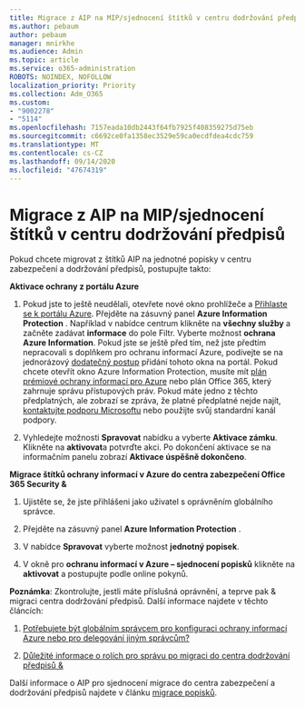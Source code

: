 ```yaml
---
title: Migrace z AIP na MIP/sjednocení štítků v centru dodržování předpisů
ms.author: pebaum
author: pebaum
manager: mnirkhe
ms.audience: Admin
ms.topic: article
ms.service: o365-administration
ROBOTS: NOINDEX, NOFOLLOW
localization_priority: Priority
ms.collection: Adm_O365
ms.custom:
- "9002278"
- "5114"
ms.openlocfilehash: 7157eada10db2443f64fb7925f408359275d75eb
ms.sourcegitcommit: c6692ce0fa1358ec3529e59ca0ecdfdea4cdc759
ms.translationtype: MT
ms.contentlocale: cs-CZ
ms.lasthandoff: 09/14/2020
ms.locfileid: "47674319"
---
```

# <a name="migration-from-aip-to-mipunified-labeling-in-the-compliance-center"></a>Migrace z AIP na MIP/sjednocení štítků v centru dodržování předpisů

Pokud chcete migrovat z štítků AIP na jednotné popisky v centru zabezpečení a dodržování předpisů, postupujte takto:

**Aktivace ochrany z portálu Azure**

1. Pokud jste to ještě neudělali, otevřete nové okno prohlížeče a [Přihlaste se k portálu Azure](https://docs.microsoft.com/azure/information-protection/deploy-use/configure-policy#signing-in-to-the-azure-portal). Přejděte na zásuvný panel **Azure Information Protection** . Například v nabídce centrum klikněte na **všechny služby** a začněte zadávat **informace** do pole Filtr. Vyberte možnost **ochrana Azure Information**. Pokud jste se ještě před tím, než jste předtím nepracovali s doplňkem pro ochranu informací Azure, podívejte se na jednorázový [dodatečný postup](https://docs.microsoft.com/azure/information-protection/deploy-use/configure-policy#to-access-the-azure-information-protection-blade-for-the-first-time) přidání tohoto okna na portál. Pokud chcete otevřít okno Azure Information Protection, musíte mít [plán prémiové ochrany informací pro Azure](https://www.microsoft.com/cloud-platform/azure-information-protection-pricing) nebo plán Office 365, který zahrnuje správu přístupových práv. Pokud máte jedno z těchto předplatných, ale zobrazí se zpráva, že platné předplatné nejde najít, [kontaktujte podporu Microsoftu](https://docs.microsoft.com/azure/information-protection/get-started/information-support#to-contact-microsoft-support) nebo použijte svůj standardní kanál podpory.

2. Vyhledejte možnosti **Spravovat** nabídku a vyberte **Aktivace zámku**. Klikněte na **aktivovat**a potvrďte akci. Po dokončení aktivace se na informačním panelu zobrazí **Aktivace úspěšně dokončeno**.

**Migrace štítků ochrany informací v Azure do centra zabezpečení Office 365 Security &**

1. Ujistěte se, že jste přihlášeni jako uživatel s oprávněním globálního správce.

2. Přejděte na zásuvný panel **Azure Information Protection** .

3. V nabídce **Spravovat** vyberte možnost **jednotný popisek**.

4. V okně pro **ochranu informací v Azure – sjednocení popisků** klikněte na **aktivovat** a postupujte podle online pokynů.

**Poznámka**: Zkontrolujte, jestli máte příslušná oprávnění, a teprve pak & migraci centra dodržování předpisů. Další informace najdete v těchto článcích:

1. [Potřebujete být globálním správcem pro konfiguraci ochrany informací Azure nebo pro delegování jiným správcům?](https://docs.microsoft.com/azure/information-protection/faqs#do-you-need-to-be-a-global-admin-to-configure-azure-information-protection-or-can-i-delegate-to-other-administrators)

2. [Důležité informace o rolích pro správu po migraci do centra dodržování předpisů &](https://docs.microsoft.com/azure/information-protection/configure-policy-migrate-labels#important-information-about-administrative-roles)

Další informace o AIP pro sjednocení migrace do centra zabezpečení a dodržování předpisů najdete v článku [migrace popisků](https://docs.microsoft.com/azure/information-protection/configure-policy-migrate-labels).
